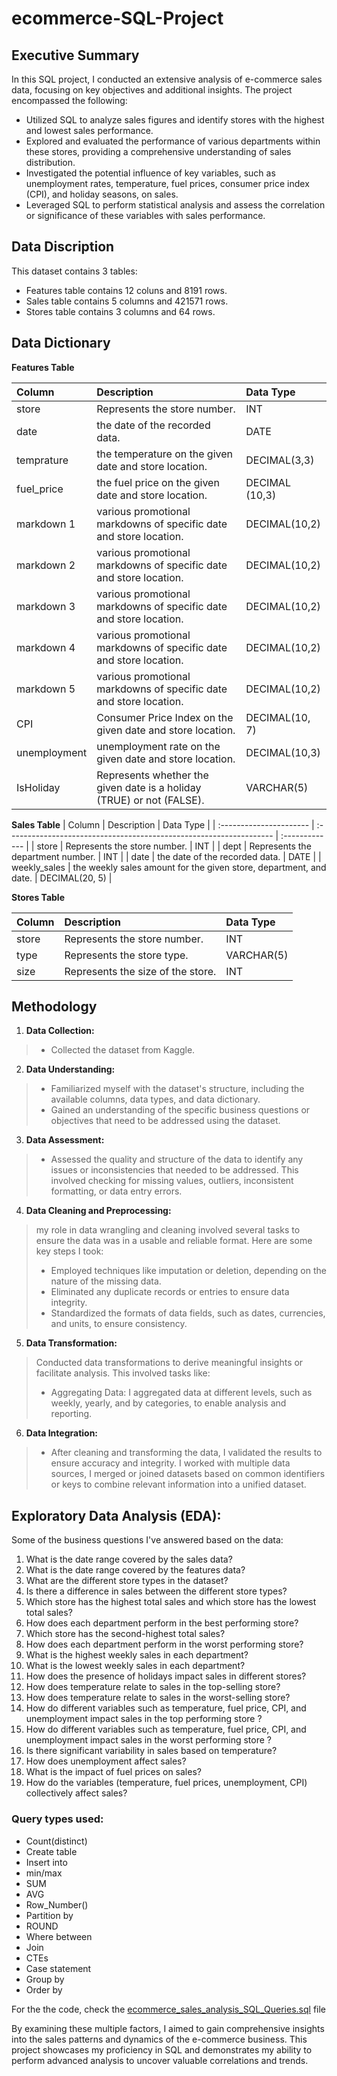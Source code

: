 # ecommerce-SQL-Project

## Executive Summary
In this SQL project, I conducted an extensive analysis of e-commerce sales data, focusing on key objectives and additional insights. The project encompassed the following:

- Utilized SQL to analyze sales figures and identify stores with the highest and lowest sales performance.
- Explored and evaluated the performance of various departments within these stores, providing a comprehensive understanding of sales distribution.
- Investigated the potential influence of key variables, such as unemployment rates, temperature, fuel prices, consumer price index (CPI), and holiday seasons, on sales.
- Leveraged SQL to perform statistical analysis and assess the correlation or significance of these variables with sales performance.

   
## Data Discription

This dataset contains 3 tables:
- Features table contains 12 coluns and 8191 rows.
- Sales table contains 5 columns and 421571 rows.
- Stores table contains 3 columns and 64 rows.

## Data Dictionary

**Features Table** 

| Column                  | Description                                                             | Data Type      |
| :---------------------- | :---------------------------------------------------------------------- | :------------- |
| store                   | Represents the store number.                                            | INT            |
| date                    | the date of the recorded data.                                          | DATE           |
| temprature              | the temperature on the given date and store location.                   | DECIMAL(3,3)   |
| fuel_price              | the fuel price on the given date and store location.                    | DECIMAL (10,3) |
| markdown 1              | various promotional markdowns of specific date and store location.      | DECIMAL(10,2)  |
| markdown 2              | various promotional markdowns of specific date and store location.      | DECIMAL(10,2)  |
| markdown 3              | various promotional markdowns of specific date and store location.      | DECIMAL(10,2)  |
| markdown 4              | various promotional markdowns of specific date and store location.      | DECIMAL(10,2)  |
| markdown 5              | various promotional markdowns of specific date and store location.      | DECIMAL(10,2)  |
| CPI                     | Consumer Price Index on the given date and store location.              | DECIMAL(10, 7) |
| unemployment            | unemployment rate on the given date and store location.                 | DECIMAL(10,3)  |
| IsHoliday               | Represents whether the given date is a holiday (TRUE) or not (FALSE).   | VARCHAR(5)     |



**Sales Table**
| Column                  | Description                                                         | Data Type      |
| :---------------------- | :------------------------------------------------------------------ | :------------- |
| store                   | Represents the store number.                                        | INT            |
| dept                    | Represents the department number.                                   | INT            |
| date                    | the date of the recorded data.                                      | DATE           |
| weekly_sales            | the weekly sales amount for the given store, department, and date.  | DECIMAL(20, 5) |


**Stores Table**

| Column                  | Description                             | Data Type      |
| :---------------------- | :-------------------------------------- | :------------- |
| store                   | Represents the store number.            | INT            |
| type                    | Represents the store type.              | VARCHAR(5)     |
| size                    | Represents the size of the store.       | INT            |


## Methodology 

1. **Data Collection:**
 > - Collected the dataset from Kaggle.

2. **Data Understanding:**

 > - Familiarized myself with the dataset's structure, including the available columns, data types, and data dictionary.
 > - Gained an understanding of the specific business questions or objectives that need to be addressed using the dataset.

3. **Data Assessment:** 
 > - Assessed the quality and structure of the data to identify any issues or inconsistencies that needed to be addressed. This involved checking for missing            values, outliers, inconsistent formatting, or data entry errors.

4. **Data Cleaning and Preprocessing:**
 >   my role in data wrangling and cleaning involved several tasks to ensure the data was in a usable and reliable format. Here are some key steps I took:
 > - Employed techniques like imputation or deletion, depending on the nature of the missing data.
 > - Eliminated any duplicate records or entries to ensure data integrity.
 > - Standardized the formats of data fields, such as dates, currencies, and units, to ensure consistency.
     
5. **Data Transformation:**
 > Conducted data transformations to derive meaningful insights or facilitate analysis. This involved tasks like:
> - Aggregating Data: I aggregated data at different levels, such as weekly, yearly, and by categories, to enable analysis and reporting.

6. **Data Integration:** 
 > - After cleaning and transforming the data, I validated the results to ensure accuracy and integrity. I worked with multiple data sources, I merged or joined        datasets based on common identifiers or keys to combine relevant information into a unified dataset.

## Exploratory Data Analysis (EDA): 
Some of the business questions I've answered based on the data:

 1. What is the date range covered by the sales data?
 2. What is the date range covered by the features data?
 3. What are the different store types in the dataset?
 4. Is there a difference in sales between the different store types?
 5. Which store has the highest total sales and which store has the lowest total sales?
 6. How does each department perform in the best performing store?
 7. Which store has the second-highest total sales?
 8. How does each department perform in the worst performing store?
 9. What is the highest weekly sales in each department?
 10. What is the lowest weekly sales in each department?
 11. How does the presence of holidays impact sales in different stores?
 12. How does temperature relate to sales in the top-selling store?
 13. How does temperature relate to sales in the worst-selling store?
 14. How do different variables such as temperature, fuel price, CPI, and unemployment impact sales in the top performing store ?
 15. How do different variables such as temperature, fuel price, CPI, and unemployment impact sales in the worst performing store ?
 16. Is there significant variability in sales based on temperature?
 17. How does unemployment affect sales?
 18. What is the impact of fuel prices on sales?
 19. How do the variables (temperature, fuel prices, unemployment, CPI) collectively affect sales?

 ### Query types used:
- Count(distinct)
- Create table
- Insert into
- min/max
- SUM
- AVG
- Row_Number()
- Partition by
- ROUND
- Where between
- Join
- CTEs
- Case statement
- Group by
- Order by

For the the code, check the [ecommerce_sales_analysis_SQL_Queries.sql](https://github.com/MohamedMohsen01/E-commerce_Sales_Data_Analysis_SQL_Project/blob/main/ecommerce_sales_analysis_SQL.sql) file

By examining these multiple factors, I aimed to gain comprehensive insights into the sales patterns and dynamics of the e-commerce business. This project showcases my proficiency in SQL and demonstrates my ability to perform advanced analysis to uncover valuable correlations and trends.
